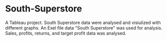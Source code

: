 # South-Superstore
A Tableau project. 
South Superstore data were analysed and visiulized with different graphs. An Exel file data "South Superstore" was used for analysis. 
Sales, profits, returns, and target profit data was analysed. 
